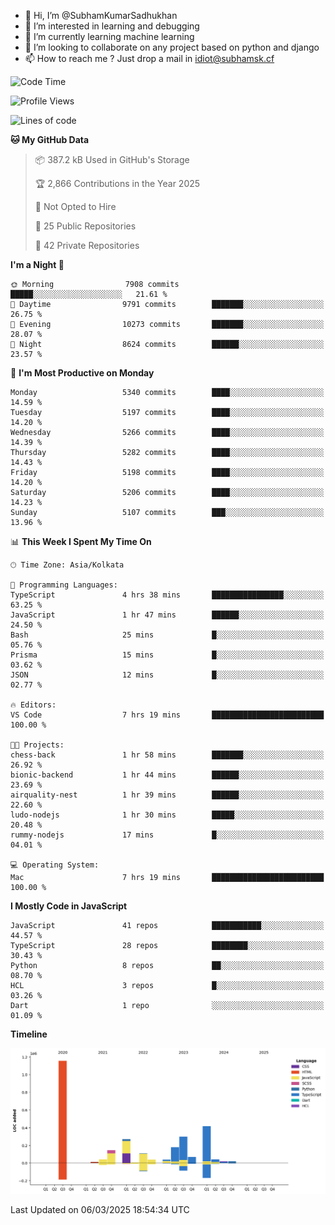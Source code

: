 - 👋 Hi, I’m @SubhamKumarSadhukhan
- 👀 I’m interested in learning and debugging
- 🌱 I’m currently learning machine learning
- 💞️ I’m looking to collaborate on any project based on python and django
- 📫 How to reach me ?
      Just drop a mail in idiot@subhamsk.cf

<!---
SubhamKumarSadhukhan/SubhamKumarSadhukhan is a ✨ special ✨ repository because its `README.md` (this file) appears on your GitHub profile.
You can click the Preview link to take a look at your changes.
--->


<!--START_SECTION:waka-->
![Code Time](http://img.shields.io/badge/Code%20Time-2%2C774%20hrs%2020%20mins-blue)

![Profile Views](http://img.shields.io/badge/Profile%20Views-2-blue)

![Lines of code](https://img.shields.io/badge/From%20Hello%20World%20I%27ve%20Written-2.8%20million%20lines%20of%20code-blue)

**🐱 My GitHub Data** 

> 📦 387.2 kB Used in GitHub's Storage 
 > 
> 🏆 2,866 Contributions in the Year 2025
 > 
> 🚫 Not Opted to Hire
 > 
> 📜 25 Public Repositories 
 > 
> 🔑 42 Private Repositories 
 > 
**I'm a Night 🦉** 

```text
🌞 Morning                7908 commits        █████░░░░░░░░░░░░░░░░░░░░   21.61 % 
🌆 Daytime                9791 commits        ███████░░░░░░░░░░░░░░░░░░   26.75 % 
🌃 Evening                10273 commits       ███████░░░░░░░░░░░░░░░░░░   28.07 % 
🌙 Night                  8624 commits        ██████░░░░░░░░░░░░░░░░░░░   23.57 % 
```
📅 **I'm Most Productive on Monday** 

```text
Monday                   5340 commits        ████░░░░░░░░░░░░░░░░░░░░░   14.59 % 
Tuesday                  5197 commits        ████░░░░░░░░░░░░░░░░░░░░░   14.20 % 
Wednesday                5266 commits        ████░░░░░░░░░░░░░░░░░░░░░   14.39 % 
Thursday                 5282 commits        ████░░░░░░░░░░░░░░░░░░░░░   14.43 % 
Friday                   5198 commits        ████░░░░░░░░░░░░░░░░░░░░░   14.20 % 
Saturday                 5206 commits        ████░░░░░░░░░░░░░░░░░░░░░   14.23 % 
Sunday                   5107 commits        ███░░░░░░░░░░░░░░░░░░░░░░   13.96 % 
```


📊 **This Week I Spent My Time On** 

```text
🕑︎ Time Zone: Asia/Kolkata

💬 Programming Languages: 
TypeScript               4 hrs 38 mins       ████████████████░░░░░░░░░   63.25 % 
JavaScript               1 hr 47 mins        ██████░░░░░░░░░░░░░░░░░░░   24.50 % 
Bash                     25 mins             █░░░░░░░░░░░░░░░░░░░░░░░░   05.76 % 
Prisma                   15 mins             █░░░░░░░░░░░░░░░░░░░░░░░░   03.62 % 
JSON                     12 mins             █░░░░░░░░░░░░░░░░░░░░░░░░   02.77 % 

🔥 Editors: 
VS Code                  7 hrs 19 mins       █████████████████████████   100.00 % 

🐱‍💻 Projects: 
chess-back               1 hr 58 mins        ███████░░░░░░░░░░░░░░░░░░   26.92 % 
bionic-backend           1 hr 44 mins        ██████░░░░░░░░░░░░░░░░░░░   23.69 % 
airquality-nest          1 hr 39 mins        ██████░░░░░░░░░░░░░░░░░░░   22.60 % 
ludo-nodejs              1 hr 30 mins        █████░░░░░░░░░░░░░░░░░░░░   20.48 % 
rummy-nodejs             17 mins             █░░░░░░░░░░░░░░░░░░░░░░░░   04.01 % 

💻 Operating System: 
Mac                      7 hrs 19 mins       █████████████████████████   100.00 % 
```

**I Mostly Code in JavaScript** 

```text
JavaScript               41 repos            ███████████░░░░░░░░░░░░░░   44.57 % 
TypeScript               28 repos            ████████░░░░░░░░░░░░░░░░░   30.43 % 
Python                   8 repos             ██░░░░░░░░░░░░░░░░░░░░░░░   08.70 % 
HCL                      3 repos             █░░░░░░░░░░░░░░░░░░░░░░░░   03.26 % 
Dart                     1 repo              ░░░░░░░░░░░░░░░░░░░░░░░░░   01.09 % 
```



**Timeline**

![Lines of Code chart](https://raw.githubusercontent.com/SubhamKumarSadhukhan/SubhamKumarSadhukhan/main/assets/bar_graph.png)


 Last Updated on 06/03/2025 18:54:34 UTC
<!--END_SECTION:waka-->

